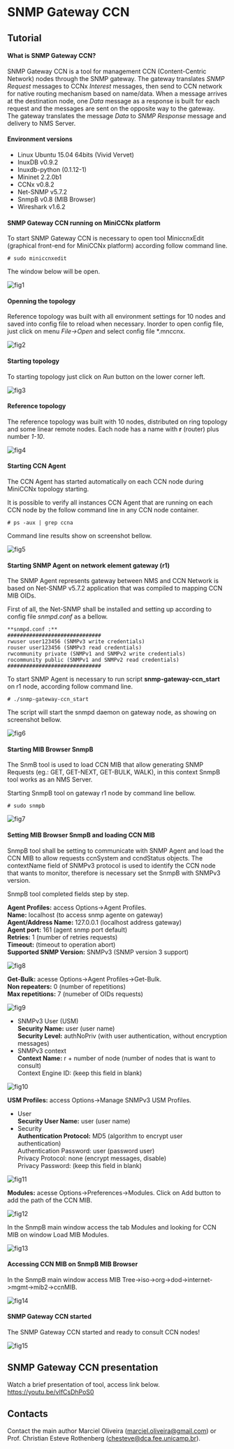 # SNMP Gateway CCN

## Tutorial

#### What is SNMP Gateway CCN?

SNMP Gateway CCN is a tool for management CCN (Content-Centric Network) nodes through the SNMP gateway. The gateway translates *SNMP Request* messages to CCNx *Interest* messages, then send to CCN network for native routing mechanism based on name/data. When a message arrives at the destination node, one *Data* message as a response is built for each request and the messages are sent on the opposite way to the gateway. The gateway translates the message *Data* to *SNMP Response* message and delivery to NMS Server.

#### Environment versions 
- Linux Ubuntu 15.04 64bits (Vivid Vervet)
- InuxDB v0.9.2
- Inuxdb-python (0.1.12-1)
- Mininet 2.2.0b1
- CCNx v0.8.2
- Net-SNMP v5.7.2
- SnmpB v0.8 (MIB Browser)
- Wireshark v1.6.2

#### SNMP Gateway CCN running on MiniCCNx platform

To start SNMP Gateway CCN is necessary to open tool MiniccnxEdit (graphical front-end for MiniCCNx platform) according follow command line.

```
# sudo miniccnxedit
``` 
The window below will be open.

![fig1](https://github.com/marcieloliveira/snmp-gateway-ccn/blob/master/screenshot/fig1.jpg)

#### Openning the topology

Reference topology was built with all environment settings for 10 nodes and saved into config file to reload when necessary. Inorder to open config file, just click on menu *File->Open* and select config file *.mnccnx.

![fig2](https://github.com/marcieloliveira/snmp-gateway-ccn/blob/master/screenshot/fig2.jpg)

#### Starting topology

To starting topology just click on *Run* button on the lower corner left. 

![fig3](https://github.com/marcieloliveira/snmp-gateway-ccn/blob/master/screenshot/fig3.jpg)

#### Reference topology 

The reference topology was built with 10 nodes, distributed on ring topology and some linear remote nodes. Each node has a name with **r** (router) plus number *1-10*.  

![fig4](https://github.com/marcieloliveira/snmp-gateway-ccn/blob/master/screenshot/fig4.jpg)

#### Starting CCN Agent 

The CCN Agent has started automatically on each CCN node during MiniCCNx topology starting. 

It is possible to verify all instances CCN Agent that are running on each CCN node by the follow command line in any CCN node container.

```
# ps -aux | grep ccna 
```  

Command line results show on screenshot bellow. 

![fig5](https://github.com/marcieloliveira/snmp-gateway-ccn/blob/master/screenshot/fig5.jpg)


#### Starting SNMP Agent on network element gateway (r1)

The SNMP Agent represents gateway between NMS and CCN Network is based on Net-SNMP v5.7.2 application that was compiled to mapping CCN MIB OIDs.

First of all, the Net-SNMP shall be installed and setting up according to config file *snmpd.conf* as a bellow.

```
**snmpd.conf :**
##############################
rwuser user123456 (SNMPv3 write credentials)
rouser user123456 (SNMPv3 read credentials)
rwcommunity private (SNMPv1 and SNMPv2 write credentials)
rocommunity public (SNMPv1 and SNMPv2 read credentials)
##############################
```

To start SNMP Agent is necessary to run script **snmp-gateway-ccn_start** on r1 node, according follow command line.

```
# ./snmp-gateway-ccn_start
```  

The script will start the snmpd daemon on gateway node, as showing on screenshot bellow.

![fig6](https://github.com/marcieloliveira/snmp-gateway-ccn/blob/master/screenshot/fig6.jpg)


#### Starting MIB Browser SnmpB

The SnmB tool is used to load CCN MIB that allow generating SNMP Requests (eg.: GET, GET-NEXT, GET-BULK, WALK), in this context SnmpB tool works as an NMS Server. 

Starting SnmpB tool on gateway r1 node by command line bellow.

```
# sudo snmpb
```  

![fig7](https://github.com/marcieloliveira/snmp-gateway-ccn/blob/master/screenshot/fig7.jpg)

#### Setting MIB Browser SnmpB and loading CCN MIB

SnmpB tool shall be setting to communicate with SNMP Agent and load the CCN MIB to allow requests ccnSystem and ccndStatus objects. The contextName field of SNMPv3 protocol is used to identify the CCN node that wants to monitor, therefore is necessary set the SnmpB with SNMPv3 version.

SnmpB tool completed fields step by step.

**Agent Profiles:** access Options->Agent Profiles.\
**Name:** localhost (to access snmp agente on gateway)\
**Agent/Address Name:** 127.0.0.1 (localhost address gateway)\
**Agent port:** 161 (agent snmp port default)\
**Retries:** 1 (number of retries requests)\
**Timeout:** (timeout to operation abort)\
**Supported SNMP Version:** SNMPv3 (SNMP version 3 support)

![fig8](https://github.com/marcieloliveira/snmp-gateway-ccn/blob/master/screenshot/fig8.jpg)

**Get-Bulk:** acesse Options->Agent Profiles->Get-Bulk.\
**Non repeaters:** 0 (number of repetitions)\
**Max repetitions:** 7 (numeber of OIDs requests)

![fig9](https://github.com/marcieloliveira/snmp-gateway-ccn/blob/master/screenshot/fig9.jpg)

- SNMPv3 User (USM)\
**Security Name:** user (user name)\
**Security Level:** authNoPriv (with user authentication, without encryption messages)
- SNMPv3 context\
**Context Name:** r + number of node (number of nodes that is want to consult)\
Context Engine ID: (keep this field in blank)

![fig10](https://github.com/marcieloliveira/snmp-gateway-ccn/blob/master/screenshot/fig10.jpg)

**USM Profiles:** access Options->Manage SNMPv3 USM Profiles.
- User\
**Security User Name:** user (user name)
- Security\
**Authentication Protocol:** MD5 (algorithm to encrypt user authentication)\
Authentication Password: user (password user)\
Privacy Protocol: none (encrypt messages, disable)\
Privacy Password: (keep this field in blank)

![fig11](https://github.com/marcieloliveira/snmp-gateway-ccn/blob/master/screenshot/fig11.jpg)

**Modules:** acesse Options->Preferences->Modules.
Click on Add button to add the path of the CCN MIB.

![fig12](https://github.com/marcieloliveira/snmp-gateway-ccn/blob/master/screenshot/fig12.jpg)

In the SnmpB main window access the tab Modules and looking for CCN MIB on window Load MIB Modules. 

![fig13](https://github.com/marcieloliveira/snmp-gateway-ccn/blob/master/screenshot/fig13.jpg)

#### Accessing CCN MIB on SnmpB MIB Browser

In the SnmpB main window access MIB Tree->iso->org->dod->internet->mgmt->mib2->ccnMIB.

![fig14](https://github.com/marcieloliveira/snmp-gateway-ccn/blob/master/screenshot/fig14.jpg)

#### SNMP Gateway CCN started

The SNMP Gateway CCN started and ready to consult CCN nodes!

![fig15](https://github.com/marcieloliveira/snmp-gateway-ccn/blob/master/screenshot/fig15.jpg)

## SNMP Gateway CCN presentation

Watch a brief presentation of tool, access link below.
https://youtu.be/vIfCsDhPoS0

## Contacts

Contact the main author Marciel Oliveira (marciel.oliveira@gmail.com) or Prof. Christian Esteve Rothenberg (chesteve@dca.fee.unicamp.br).




